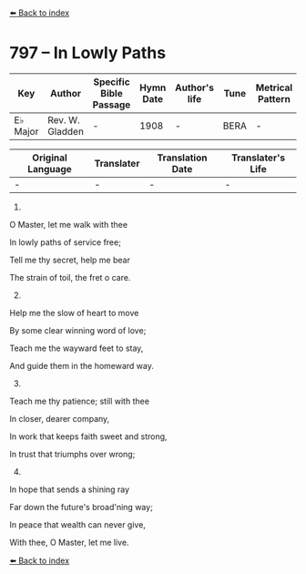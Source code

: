 [⬅️ Back to index](../README.md)

# 797 – In Lowly Paths

Key | Author   | Specific Bible Passage     |Hymn Date |Author's life |Tune |Metrical Pattern   |Composer/Source
-- | --------- | ---------------------------|----------|--------------|-----|-------------------|-------------  
E♭ Major |Rev. W. Gladden |- |1908 |- |BERA |- |John E. Gould

Original Language | Translater | Translation Date   | Translater's Life  
----------------- | --------- | --------------------|-------------     
\- |- |- |-




1.

O Master, let me walk with thee

In lowly paths of service free;

Tell me thy secret, help me bear

The strain of toil, the fret o care.



2.

Help me the slow of heart to move

By some clear winning word of love;

Teach me the wayward feet to stay,

And guide them in the homeward way.



3.

Teach me thy patience; still with thee

In closer, dearer company,

In work that keeps faith sweet and strong,

In trust that triumphs over wrong;



4.

In hope that sends a shining ray

Far down the future's broad'ning way;

In peace that wealth can never give,

With thee, O Master, let me live.



[⬅️ Back to index](../README.md)
